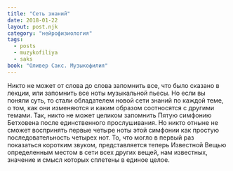 ```yaml
---
title: "Сеть знаний"
date: 2018-01-22
layout: post.njk
category: "нейрофизиология"
tags:
  - posts
  - muzykofiliya
  - saks
book: "Оливер Сакс. Музыкофилия"
---
```


Никто не может от слова до слова запомнить все, что было сказано в лекции, или запомнить все ноты музыкальной пьесы. Но если вы поняли суть, то стали обладателем новой сети знаний по каждой теме, о том, как они изменяются и каким образом соотносятся с другими темами. Так, никто не может целиком запомнить Пятую симфонию Бетховена после единственного прослушивания. Но никто отныне не сможет воспринять первые четыре ноты этой симфонии как простую последовательность четырех нот. То, что могло в первый раз показаться коротким звуком, представляется теперь Известной Вещью определенным местом в сети всех других вещей, нам известных, значение и смысл которых сплетены в единое целое.
